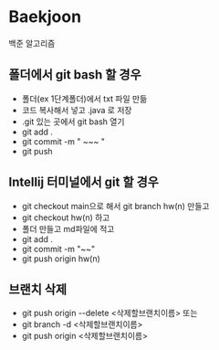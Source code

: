 # Baekjoon
백준 알고리즘

## 폴더에서 git bash 할 경우

- 폴더(ex 1단계폴더)에서 txt 파일 만듦
- 코드 복사해서 넣고 .java 로 저장
- .git 있는 곳에서 git bash 열기
- git add .
- git commit -m " ~~~ "
- git push


##  Intellij 터미널에서 git 할 경우

- git checkout main으로 해서 git branch hw(n) 만들고
- git checkout hw(n) 하고
- 폴더 만들고 md파일에 적고
- git add .
- git commit -m "~~"
- git push origin hw(n)


## 브랜치 삭제

- git push origin --delete <삭제할브랜치이름>
또는
- git branch -d <삭제할브랜치이름>
- git push origin <삭제할브랜치이름>
